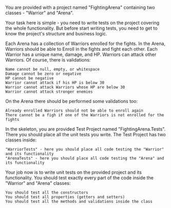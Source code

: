 You are provided with a project named "FightingArena" containing two classes - "Warrior" and "Arena". 

Your task here is simple - you need to write tests on the project covering the whole functionality. But before start writing tests, you need to get to know the project's structure and business logic.

Each Arena has a collection of Warriors enrolled for the fights. In the Arena, Warriors should be able to Enroll in the fights and fight each other. Each Warrior has a unique name, damage, and HP. Warriors can attack other Warriors. Of course, there is validations:

	Name cannot be null, empty, or whitespace
	Damage cannot be zero or negative
	HP cannot be negative
	Warrior cannot attack if his HP is below 30
	Warrior cannot attack Warriors whose HP are below 30
	Warrior cannot attack stronger enemies

On the Arena there should be performed some validations too:

	Already enrolled Warriors should not be able to enroll again
	There cannot be a figh if one of the Warriors is not enrolled for the fights

In the skeleton, you are provided Test Project named "FightingArena.Tests". There you should place all the unit tests you write. The Test Project has two classes inside:

	"WarriorTests" - here you should place all code testing the "Warrior" and its functionality
	"ArenaTests" - here you should place all code testing the "Arena" and its functionality

Your job now is to write unit tests on the provided project and its functionality. You should test exactly every part of the code inside the "Warrior" and "Arena" classes:

	You should test all the constructors
	You should test all properties (getters and setters)
	You should test all the methods and validations inside the class
